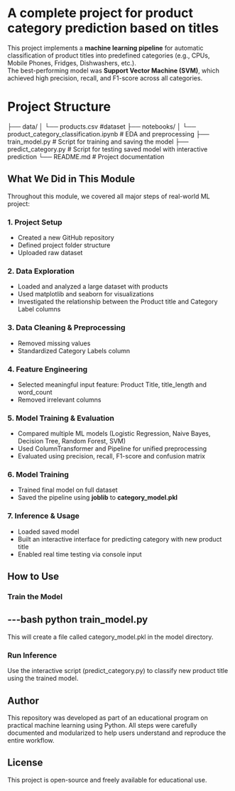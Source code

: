 # A complete project for product category prediction based on titles 

This project implements a **machine learning pipeline** for automatic classification of product titles into predefined categories (e.g., CPUs, Mobile Phones, Fridges, Dishwashers, etc.).  
The best-performing model was **Support Vector Machine (SVM)**, which achieved high precision, recall, and F1-score across all categories.

# Project Structure

├── data/ 
│ └── products.csv #dataset
├── notebooks/
│ └── product_category_classification.ipynb # EDA and preprocessing
├── train_model.py # Script for training and saving the model
├── predict_category.py # Script for testing saved model with interactive prediction
└── README.md # Project documentation

## What We Did in This Module

Throughout this module, we covered all major steps of real-world ML project:

### 1. Project Setup

- Created a new GitHub repository
- Defined project folder structure
- Uploaded raw dataset

### 2. Data Exploration

- Loaded and analyzed a large dataset with products
- Used matplotlib and seaborn for visualizations
- Investigated the relationship between the Product title and Category Label columns

### 3. Data Cleaning & Preprocessing

- Removed missing values
- Standardized Category Labels column

### 4. Feature Engineering

- Selected meaningful input feature: Product Title, title_length and word_count
- Removed irrelevant columns

### 5. Model Training & Evaluation

- Compared multiple ML models (Logistic Regression, Naive Bayes, Decision Tree, Random Forest, SVM)
- Used ColumnTransformer and Pipeline for unified preprocessing
- Evaluated using precision, recall, F1-score and confusion matrix

### 6. Model Training

- Trained final model on full dataset
- Saved the pipeline using **joblib** to **category_model.pkl**

### 7. Inference & Usage

- Loaded saved model
- Built an interactive interface for predicting category with new product title
- Enabled real time testing via console input

## How to Use

### Train the Model

---bash
python train_model.py
---

This will create a file called category_model.pkl in the model directory.

### Run Inference
Use the interactive script (predict_category.py) to classify new product title using the trained model.

## Author
This repository was developed as part of an educational program on practical machine learning using Python.
All steps were carefully documented and modularized to help users understand and reproduce the entire workflow.

## License
This project is open-source and freely available for educational use.
